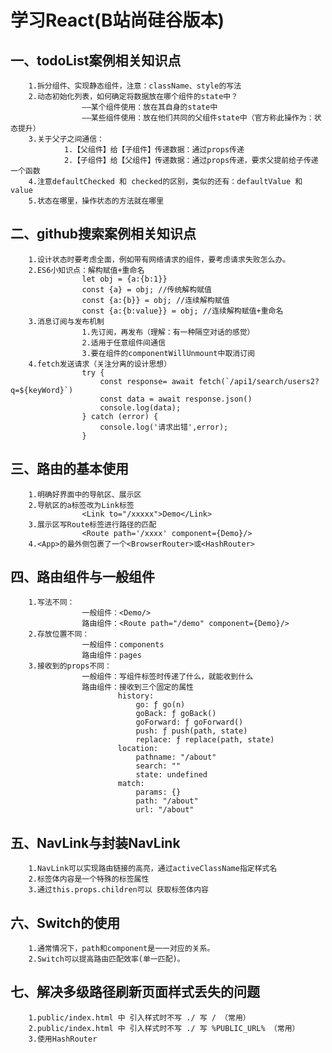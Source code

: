 # 学习React(B站尚硅谷版本)
## 一、todoList案例相关知识点
		1.拆分组件、实现静态组件，注意：className、style的写法
		2.动态初始化列表，如何确定将数据放在哪个组件的state中？
					——某个组件使用：放在其自身的state中
					——某些组件使用：放在他们共同的父组件state中（官方称此操作为：状态提升）
		3.关于父子之间通信：
				1.【父组件】给【子组件】传递数据：通过props传递
				2.【子组件】给【父组件】传递数据：通过props传递，要求父提前给子传递一个函数
		4.注意defaultChecked 和 checked的区别，类似的还有：defaultValue 和 value
		5.状态在哪里，操作状态的方法就在哪里
		
## 二、github搜索案例相关知识点
		1.设计状态时要考虑全面，例如带有网络请求的组件，要考虑请求失败怎么办。
		2.ES6小知识点：解构赋值+重命名
					let obj = {a:{b:1}}
					const {a} = obj; //传统解构赋值
					const {a:{b}} = obj; //连续解构赋值
					const {a:{b:value}} = obj; //连续解构赋值+重命名
		3.消息订阅与发布机制
					1.先订阅，再发布（理解：有一种隔空对话的感觉）
					2.适用于任意组件间通信
					3.要在组件的componentWillUnmount中取消订阅
		4.fetch发送请求（关注分离的设计思想）
					try {
						const response= await fetch(`/api1/search/users2?q=${keyWord}`)
						const data = await response.json()
						console.log(data);
					} catch (error) {
						console.log('请求出错',error);
					}
					
## 三、路由的基本使用
        1.明确好界面中的导航区、展示区
        2.导航区的a标签改为Link标签
                    <Link to="/xxxxx">Demo</Link>
        3.展示区写Route标签进行路径的匹配
                    <Route path='/xxxx' component={Demo}/>
        4.<App>的最外侧包裹了一个<BrowserRouter>或<HashRouter>
        
## 四、路由组件与一般组件
        1.写法不同：
                    一般组件：<Demo/>
                    路由组件：<Route path="/demo" component={Demo}/>
        2.存放位置不同：
                    一般组件：components
                    路由组件：pages
        3.接收到的props不同：
                    一般组件：写组件标签时传递了什么，就能收到什么
                    路由组件：接收到三个固定的属性
                            history:
                                go: ƒ go(n)
                                goBack: ƒ goBack()
                                goForward: ƒ goForward()
                                push: ƒ push(path, state)
                                replace: ƒ replace(path, state)
                            location:
                                pathname: "/about"
                                search: ""
                                state: undefined
                            match:
                                params: {}
                                path: "/about"
                                url: "/about"        
## 五、NavLink与封装NavLink
        1.NavLink可以实现路由链接的高亮，通过activeClassName指定样式名
        2.标签体内容是一个特殊的标签属性
        3.通过this.props.children可以 获取标签体内容
        
## 六、Switch的使用
        1.通常情况下，path和component是一一对应的关系。
        2.Switch可以提高路由匹配效率(单一匹配)。
				
								
## 七、解决多级路径刷新页面样式丢失的问题
        1.public/index.html 中 引入样式时不写 ./ 写 / （常用）
        2.public/index.html 中 引入样式时不写 ./ 写 %PUBLIC_URL% （常用）
        3.使用HashRouter			
